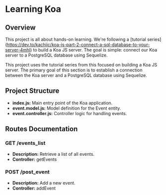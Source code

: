# Learning Koa

## Overview
This project is all about hands-on learning. We're following a [tutorial series] (https://dev.to/kachiic/koa-js-part-2-connect-a-sql-database-to-your-server-4mhl) to build a Koa JS server. The goal is simple: connect our Koa server to a PostgreSQL database using Sequelize.

This project uses the  tutorial series from this  focused on building a Koa JS server. The primary goal of this section is to establish a connection between the Koa server and a PostgreSQL database using Sequelize.

## Project Structure

 - **index.js:** Main entry point of the Koa application.
 - **event.model.js:** Model definition for the Event entity.
 - **event.controller.js:** Controller logic for handling events.


## Routes Documentation

### GET /events_list

- **Description:** Retrieve a list of all events.
- **Controller:** getEvents

### POST /post_event

- **Description:** Add a new event.
- **Controller:** addEvent
